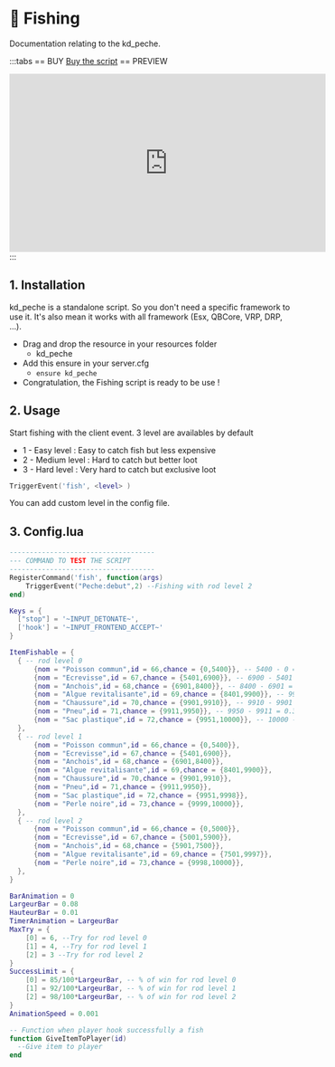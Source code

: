 # :fishing_pole_and_fish: Fishing
Documentation relating to the kd_peche.

:::tabs
== BUY
[Buy the script](https://store.kaddarem.com/package/5207756)
== PREVIEW
<iframe width="560" height="315" src="https://www.youtube.com/embed/d5lysom6yWI?si=_qPVqNxG_A8yErdS" title="YouTube video player" frameborder="0" allow="accelerometer; autoplay; clipboard-write; encrypted-media; gyroscope; picture-in-picture; web-share" allowfullscreen></iframe>
:::



## 1. Installation

kd_peche is a standalone script. So you don't need a specific framework to use it. It's also mean it works with all framework (Esx, QBCore, VRP, DRP, …).

- Drag and drop the resource in your resources folder
  - kd_peche
- Add this ensure in your server.cfg
  - `ensure kd_peche`
- Congratulation, the Fishing script is ready to be use !

## 2. Usage

Start fishing with the client event. 3 level are availables by default
- 1 - Easy level : Easy to catch fish but less expensive
- 2 - Medium level : Hard to catch but better loot
- 3 - Hard level : Very hard to catch but exclusive loot
```lua
TriggerEvent('fish', <level> )
```
You can add custom level in the config file.

## 3. Config.lua
```lua
------------------------------------
--- COMMAND TO TEST THE SCRIPT
------------------------------------
RegisterCommand('fish', function(args)
    TriggerEvent("Peche:debut",2) --Fishing with rod level 2
end)

Keys = {
  ["stop"] = '~INPUT_DETONATE~',
  ['hook'] = '~INPUT_FRONTEND_ACCEPT~'
}

ItemFishable = {
  { -- rod level 0
      {nom = "Poisson commun",id = 66,chance = {0,5400}}, -- 5400 - 0 = 54%
      {nom = "Ecrevisse",id = 67,chance = {5401,6900}}, -- 6900 - 5401 = 14.99%
      {nom = "Anchois",id = 68,chance = {6901,8400}}, -- 8400 - 6901 = 14.99%
      {nom = "Algue revitalisante",id = 69,chance = {8401,9900}}, -- 9900 - 8401 = 14.99%
      {nom = "Chaussure",id = 70,chance = {9901,9910}}, -- 9910 - 9901 = 0.09%
      {nom = "Pneu",id = 71,chance = {9911,9950}}, -- 9950 - 9911 = 0.39%
      {nom = "Sac plastique",id = 72,chance = {9951,10000}}, -- 10000 - 9951 = 0.49%
  },
  { -- rod level 1
      {nom = "Poisson commun",id = 66,chance = {0,5400}},
      {nom = "Ecrevisse",id = 67,chance = {5401,6900}},
      {nom = "Anchois",id = 68,chance = {6901,8400}},
      {nom = "Algue revitalisante",id = 69,chance = {8401,9900}},
      {nom = "Chaussure",id = 70,chance = {9901,9910}},
      {nom = "Pneu",id = 71,chance = {9911,9950}},
      {nom = "Sac plastique",id = 72,chance = {9951,9998}},
      {nom = "Perle noire",id = 73,chance = {9999,10000}},
  },
  { -- rod level 2
      {nom = "Poisson commun",id = 66,chance = {0,5000}},
      {nom = "Ecrevisse",id = 67,chance = {5001,5900}},
      {nom = "Anchois",id = 68,chance = {5901,7500}},
      {nom = "Algue revitalisante",id = 69,chance = {7501,9997}},
      {nom = "Perle noire",id = 73,chance = {9998,10000}},
  },
}

BarAnimation = 0
LargeurBar = 0.08
HauteurBar = 0.01
TimerAnimation = LargeurBar
MaxTry = {
    [0] = 6, --Try for rod level 0
    [1] = 4, --Try for rod level 1
    [2] = 3 --Try for rod level 2
}
SuccessLimit = {
    [0] = 85/100*LargeurBar, -- % of win for rod level 0
    [1] = 92/100*LargeurBar, -- % of win for rod level 1
    [2] = 98/100*LargeurBar, -- % of win for rod level 2
}
AnimationSpeed = 0.001

-- Function when player hook successfully a fish
function GiveItemToPlayer(id)
  --Give item to player
end
```